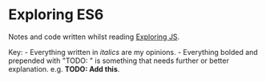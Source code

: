 # Exploring ES6

Notes and code written whilst reading [Exploring JS](http://exploringjs.com).

Key:
    - Everything written in _italics_ are my opinions.
    - Everything bolded and prepended with "TODO: " is something that needs further or better explanation. e.g. **TODO: Add this**.
